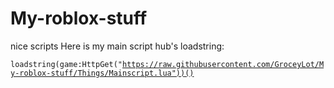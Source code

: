 # My-roblox-stuff
nice scripts
Here is my main script hub's loadstring:

<code>loadstring(game:HttpGet("https://raw.githubusercontent.com/GroceyLot/My-roblox-stuff/Things/Mainscript.lua"))()
</code>
